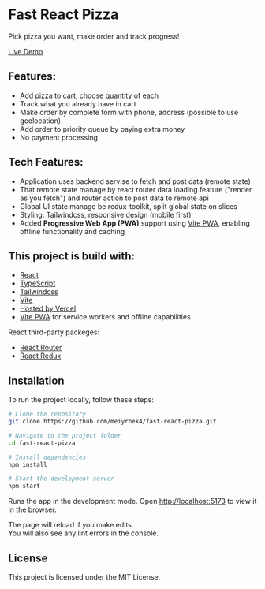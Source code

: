 # Fast React Pizza

Pick pizza you want, make order and track progress!

[Live Demo](https://fast-react-pizza-meiyrbek.vercel.app)

## Features:

- Add pizza to cart, choose quantity of each
- Track what you already have in cart
- Make order by complete form with phone, address (possible to use geolocation)
- Add order to priority queue by paying extra money
- No payment processing

## Tech Features:

- Application uses backend servise to fetch and post data (remote state)
- That remote state manage by react router data loading feature ("render as you fetch") and router action to post data to remote api
- Global UI state manage be redux-toolkit, split global state on slices
- Styling: Tailwindcss, responsive design (mobile first)
- Added **Progressive Web App (PWA)** support using [Vite PWA](https://vite-pwa-org.netlify.app/), enabling offline functionality and caching


## This project is build with:

- [React](https://react.dev)
- [TypeScript](https://www.typescriptlang.org)
- [Tailwindcss](https://tailwindcss.com)
- [Vite](https://vitejs.dev)
- [Hosted by Vercel](https://www.vercel.com)
- [Vite PWA](https://vite-pwa-org.netlify.app/) for service workers and offline capabilities

React third-party packeges:

- [React Router](https://reactrouter.com/en/main)
- [React Redux](https://react-redux.js.org/)

## Installation

To run the project locally, follow these steps:

```bash
# Clone the repository
git clone https://github.com/meiyrbek4/fast-react-pizza.git

# Navigate to the project folder
cd fast-react-pizza

# Install dependencies
npm install

# Start the development server
npm start
```

Runs the app in the development mode.
Open [http://localhost:5173](http://localhost:5173) to view it in the browser.

The page will reload if you make edits.\
You will also see any lint errors in the console.

## License

This project is licensed under the MIT License.

